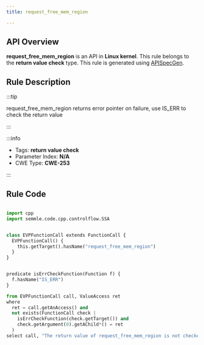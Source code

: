 ```yaml
---
title: request_free_mem_region

---
```



## API Overview
**request_free_mem_region** is an API in **Linux kernel**. This rule belongs to the **return value check** type. This rule is generated using [APISpecGen](../../tools/APISpecGen).
## Rule Description

:::tip

request_free_mem_region returns error pointer on failure, use IS_ERR to check the return value

:::

:::info

- Tags: **return value check**
- Parameter Index: **N/A**
- CWE Type: **CWE-253**

:::

## Rule Code
```python

import cpp
import semmle.code.cpp.controlflow.SSA


class EVPFunctionCall extends FunctionCall {
  EVPFunctionCall() {
    this.getTarget().hasName("request_free_mem_region")
  }
}


predicate isErrCheckFunction(Function f) {
  f.hasName("IS_ERR") 
}

from EVPFunctionCall call, ValueAccess ret
where
  ret = call.getAnAccess() and
  not exists(FunctionCall check |
    isErrCheckFunction(check.getTarget()) and
    check.getArgument(0).getAChild*() = ret
  )
select call, "The return value of request_free_mem_region is not checked with IS_ERR."
    
```